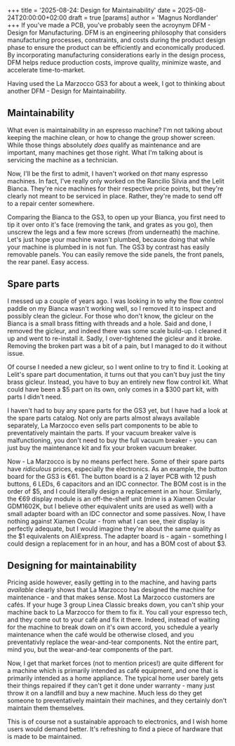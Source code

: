 +++
title = '2025-08-24: Design for Maintainability'
date = 2025-08-24T20:00:00+02:00
draft = true
[params]
  author = 'Magnus Nordlander'
+++
If you've made a PCB, you've probably seen the acroynym DFM - Design for Manufacturing. DFM is an engineering philosophy that considers manufacturing processes, constraints, and costs during the product design phase to ensure the product can be efficiently and economically produced. By incorporating manufacturing considerations early in the design process, DFM helps reduce production costs, improve quality, minimize waste, and accelerate time-to-market.

Having used the La Marzocco GS3 for about a week, I got to thinking about another DFM - Design for Maintainability.

## Maintainability

What even is maintainability in an espresso machine? I'm not talking about keeping the machine clean, or how to change the group shower screen. While those things absolutely *does* qualify as maintenance and are important, many machines get those right. What I'm talking about is servicing the machine as a technician. 

Now, I'll be the first to admit, I haven't worked on *that* many espresso machines. In fact, I've really only worked on the Rancilio Silvia and the Lelit Bianca. They're nice machines for their respective price points, but they're clearly not meant to be serviced in place. Rather, they're made to send off to a repair center somewhere.

Comparing the Bianca to the GS3, to open up your Bianca, you first need to tip it over onto it's face (removing the tank, and grates as you go), then unscrew the legs and a few more screws (from underneath) the machine. Let's just hope your machine wasn't plumbed, because doing that while your machine is plumbed in is not fun. The GS3 by contrast has easily removable panels. You can easily remove the side panels, the front panels, the rear panel. Easy access.

## Spare parts

I messed up a couple of years ago. I was looking in to why the flow control paddle on my Bianca wasn't working well, so I removed it to inspect and possibly clean the gicleur. For those who don't know, the gicleur on the Bianca is a small brass fitting with threads and a hole. Said and done, I removed the gicleur, and indeed there was some scale build-up. I cleaned it up and went to re-install it. Sadly, I over-tightened the gicleur and it broke. Removing the broken part was a bit of a pain, but I managed to do it without issue.

Of course I needed a new gicleur, so I went online to try to find it. Looking at Lelit's spare part documentation, it turns out that you can't buy just the tiny brass gicleur. Instead, you have to buy an entirely new flow control kit. What could have been a $5 part on its own, only comes in a $300 part kit, with parts I didn't need.

I haven't had to buy any spare parts for the GS3 yet, but I have had a look at the spare parts catalog. Not only are parts almost always available separately, La Marzocco even sells part components to be able to preventatively maintain the parts. If your vacuum breaker valve is malfunctioning, you don't need to buy the full vacuum breaker - you can just buy the maintenance kit and fix your broken vacuum breaker.

Now - La Marzocco is by no means perfect here. Some of their spare parts have *ridiculous* prices, especially the electronics. As an example, the button board for the GS3 is €61. The button board is a 2 layer PCB with 12 push buttons, 6 LEDs, 6 capacitors and an IDC connector. The BOM cost is in the order of $5, and I could literally design a replacement in an hour. Similarly, the €69 display module is an off-the-shelf unit (mine is a Xiamen Ocular GDM1602K, but I believe other equivalent units are used as well) with a small adapter board with an IDC connector and some passives. Now, I have nothing against Xiamen Ocular - from what I can see, their display is perfectly adequate, but I would imagine they're about the same quality as the $1 equivalents on AliExpress. The adapter board is - again - something I could design a replacement for in an hour, and has a BOM cost of about $3. 

## Designing for maintainability

Pricing aside however, easily getting in to the machine, and having parts *available* clearly shows that La Marzocco has designed the machine for maintenance - and that makes sense. Most La Marzocco customers are cafés. If your huge 3 group Linea Classic breaks down, you can't ship your machine back to La Marzocco for them to fix it. You call your espresso tech, and they come out to your café and fix it there. Indeed, instead of waiting for the machine to break down on it's own accord, you schedule a yearly maintenance when the café would be otherwise closed, and you preventativly replace the wear-and-tear components. Not the entire part, mind you, but the wear-and-tear components of the part.

Now, I get that market forces (not to mention prices!) are quite different for a machine which is primarily intended as café equipment, and one that is primarily intended as a home appliance. The typical home user barely gets their things repaired if they can't get it done under warranty - many just throw it on a landfill and buy a new machine. Much less do they get someone to preventatively maintain their machines, and they certainly don't maintain them themselves.

This is of course not a sustainable approach to electronics, and I wish home users would demand better. It's refreshing to find a piece of hardware that is made to be maintained.